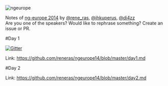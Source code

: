 
![ngeurope](https://www.dropbox.com/s/do6pb6bw7zp66mk/ng-europe-horizontal-on-black.png?dl=1)

Notes of [ng-europe 2014](http://ngeurope.org/) by [@rene_ras](http://twitter.com/rene_ras), [@jhkuperus](http://twitter.com/jhkuperus), [@di4zz](http://twitter.com/di4zz)  
Are you one of the speakers? Would like to rephrase something? Create an issue or PR.

#Day 1

[![Gitter](https://badges.gitter.im/Join%20Chat.svg)](https://gitter.im/reneras/ngeurope14?utm_source=badge&utm_medium=badge&utm_campaign=pr-badge&utm_content=badge)


Link: https://github.com/reneras/ngeurope14/blob/master/day1.md


#Day 2

Link: https://github.com/reneras/ngeurope14/blob/master/day2.md
